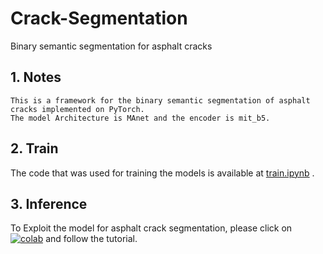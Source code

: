 # Crack-Segmentation
Binary semantic segmentation for asphalt cracks

## 1. Notes

    This is a framework for the binary semantic segmentation of asphalt cracks implemented on PyTorch. 
    The model Architecture is MAnet and the encoder is mit_b5.

## 2. Train

The code that was used for training the models is available at [train.ipynb](https://github.com/amirhosseinghdv/Crack-Segmentation/blob/main/train.ipynb) .

## 3. Inference

To Exploit the model for asphalt crack segmentation, please click on  [![colab](https://user-images.githubusercontent.com/4096485/86174089-b2709f80-bb29-11ea-9faf-3d8dc668a1a5.png)](https://colab.research.google.com/drive/1FkvrEoppGUb_LZYhRi8Dqp0Xv62Cqtj-?usp=sharing)  and follow the tutorial.


